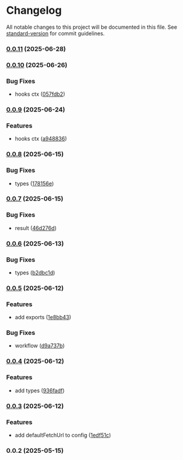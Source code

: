 # Changelog

All notable changes to this project will be documented in this file. See [standard-version](https://github.com/conventional-changelog/standard-version) for commit guidelines.

### [0.0.11](https://github.com/wxn0brP/VQL-client/compare/v0.0.10...v0.0.11) (2025-06-28)

### [0.0.10](https://github.com/wxn0brP/VQL-client/compare/v0.0.9...v0.0.10) (2025-06-26)


### Bug Fixes

* hooks ctx ([057fdb2](https://github.com/wxn0brP/VQL-client/commit/057fdb288e4ac689ae48d7d7a3d35930e31d3ee7))

### [0.0.9](https://github.com/wxn0brP/VQL-client/compare/v0.0.8...v0.0.9) (2025-06-24)


### Features

* hooks ctx ([a948836](https://github.com/wxn0brP/VQL-client/commit/a948836afc2c996e4af1df9b51e00322af781db3))

### [0.0.8](https://github.com/wxn0brP/VQL-client/compare/v0.0.7...v0.0.8) (2025-06-15)


### Bug Fixes

* types ([178156e](https://github.com/wxn0brP/VQL-client/commit/178156e046e9d30775cd7e18552f51566f46518d))

### [0.0.7](https://github.com/wxn0brP/VQL-client/compare/v0.0.6...v0.0.7) (2025-06-15)


### Bug Fixes

* result ([46d276d](https://github.com/wxn0brP/VQL-client/commit/46d276dad03ea007706b138164703f1c731e70c6))

### [0.0.6](https://github.com/wxn0brP/VQL-client/compare/v0.0.5...v0.0.6) (2025-06-13)


### Bug Fixes

* types ([b2dbc1d](https://github.com/wxn0brP/VQL-client/commit/b2dbc1d070fd210a5c45e0ebfb071e67514bdcda))

### [0.0.5](https://github.com/wxn0brP/VQL-client/compare/v0.0.4...v0.0.5) (2025-06-12)


### Features

* add exports ([1e8bb43](https://github.com/wxn0brP/VQL-client/commit/1e8bb4332480897e993a2cf18fe6594d38ed215a))


### Bug Fixes

* workflow ([d9a737b](https://github.com/wxn0brP/VQL-client/commit/d9a737b653966d02cf92f43e9b0ef278c9ea0976))

### [0.0.4](https://github.com/wxn0brP/VQL-client/compare/v0.0.3...v0.0.4) (2025-06-12)


### Features

* add types ([936fadf](https://github.com/wxn0brP/VQL-client/commit/936fadf8938292d2687536c2f4f39befcb92f4ef))

### [0.0.3](https://github.com/wxn0brP/VQL-client/compare/v0.0.2...v0.0.3) (2025-06-12)


### Features

* add defaultFetchUrl to config ([1edf51c](https://github.com/wxn0brP/VQL-client/commit/1edf51c3c47bc7f8c06ae46386c231ade57b0665))

### 0.0.2 (2025-05-15)
